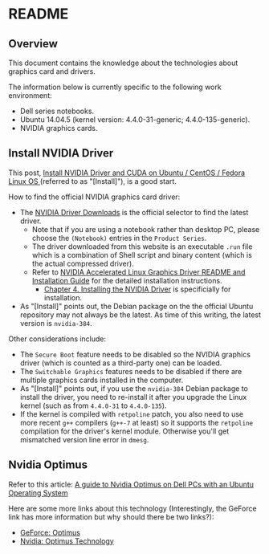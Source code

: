 # README

## Overview

This document contains the knowledge about the technologies about graphics card and drivers.

The information below is currently specific to the following work environment:

- Dell series notebooks.
- Ubuntu 14.04.5 (kernel version: 4.4.0-31-generic; 4.4.0-135-generic).
- NVIDIA graphics cards.

## Install NVIDIA Driver

This post, [Install NVIDIA Driver and CUDA on Ubuntu / CentOS / Fedora Linux OS ](https://gist.github.com/yaobinwen/d244bbd64e6fc8fab2b7e5a47cae497a)(referred to as "[Install]"), is a good start.

How to find the official NVIDIA graphics card driver:

- The [NVIDIA Driver Downloads](https://www.nvidia.com/Download/index.aspx) is the official selector to find the latest driver.
  - Note that if you are using a notebook rather than desktop PC, please choose the `(Notebook)` entries in the `Product Series`.
  - The driver downloaded from this website is an executable `.run` file which is a combination of Shell script and binary content (which is the actual compressed driver).
  - Refer to [NVIDIA Accelerated Linux Graphics Driver README and Installation Guide](http://us.download.nvidia.com/XFree86/Linux-x86/173.14.12/README/index.html) for the detailed installation instructions.
    - [Chapter 4. Installing the NVIDIA Driver](http://us.download.nvidia.com/XFree86/Linux-x86/173.14.12/README/chapter-04.html) is specificially for installation.
- As "[Install]" points out, the Debian package on the the official Ubuntu repository may not always be the latest. As time of this writing, the latest version is `nvidia-384`.

Other considerations include:

- The `Secure Boot` feature needs to be disabled so the NVIDIA graphics driver (which is counted as a third-party one) can be loaded.
- The `Switchable Graphics` features needs to be disabled if there are multiple graphics cards installed in the computer.
- As "[Install]" points out, if you use the `nvidia-384` Debian package to install the driver, you need to re-install it after you upgrade the Linux kernel (such as from `4.4.0-31` to `4.4.0-135`).
- If the kernel is compiled with `retpoline` patch, you also need to use more recent `g++` compilers (`g++-7` at least) so it supports the `retpoline` compilation for the driver's kernel module. Otherwise you'll get mismatched version line error in `dmesg`.

## Nvidia Optimus

Refer to this article: [A guide to Nvidia Optimus on Dell PCs with an Ubuntu Operating System](https://www.dell.com/support/article/ba/en/babsdt1/sln298431/a-guide-to-nvidia-optimus-on-dell-pcs-with-an-ubuntu-operating-system?lang=en)

Here are some more links about this technology (Interestingly, the GeForce link has more information but why should there be two links?):

- [GeForce: Optimus](https://www.geforce.com/hardware/technology/optimus)
- [Nvidia: Optimus Technology](https://www.nvidia.com/object/optimus_technology.html)

